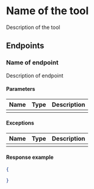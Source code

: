 # Name of the tool

Description of the tool

## Endpoints

### Name of endpoint

Description of endpoint

#### Parameters
| Name | Type | Description |
|------|------|-------------|
|      |      |             |

#### Exceptions

| Name | Type | Description |
|------|------|-------------|
|      |      |             |

#### Response example
```json
{
  
}
```
